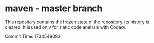 # maven - master branch

This repository contains the frozen state of the repository.
Its history is cleared. It is used only for static code
analysis with Codacy.

Commit Time: 1734549093